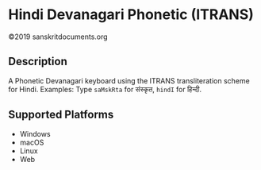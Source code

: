 Hindi Devanagari Phonetic (ITRANS) 
============================

©2019 sanskritdocuments.org

Description
-----------

A Phonetic Devanagari keyboard using the ITRANS transliteration scheme for Hindi. 
Examples: Type `saMskRta` for संस्कृत, `hindI` for  हिन्दी.


Supported Platforms
-------------------
 * Windows
 * macOS
 * Linux
 * Web

